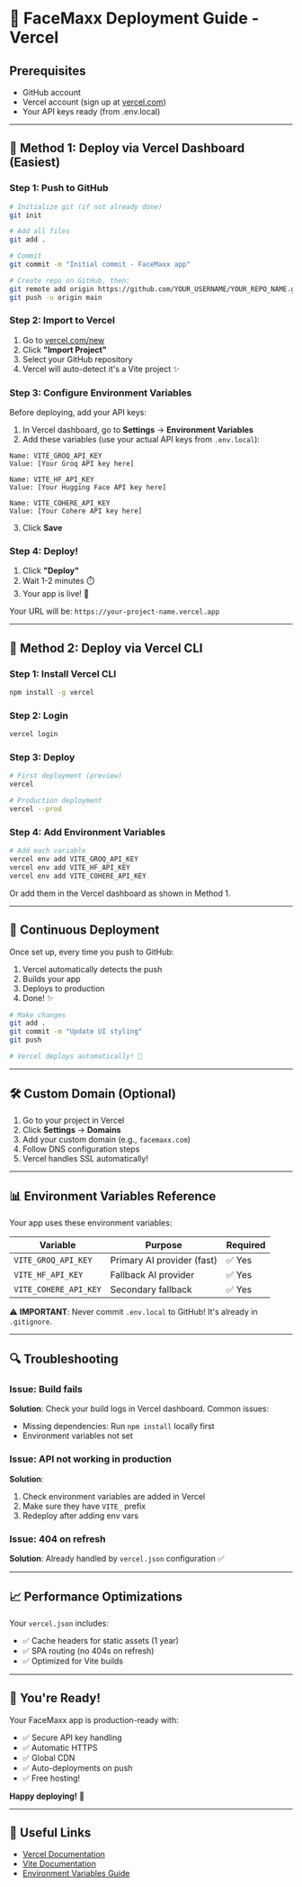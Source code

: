 # 🚀 FaceMaxx Deployment Guide - Vercel

## Prerequisites
- GitHub account
- Vercel account (sign up at [vercel.com](https://vercel.com))
- Your API keys ready (from .env.local)

---

## 🎯 Method 1: Deploy via Vercel Dashboard (Easiest)

### Step 1: Push to GitHub
```bash
# Initialize git (if not already done)
git init

# Add all files
git add .

# Commit
git commit -m "Initial commit - FaceMaxx app"

# Create repo on GitHub, then:
git remote add origin https://github.com/YOUR_USERNAME/YOUR_REPO_NAME.git
git push -u origin main
```

### Step 2: Import to Vercel
1. Go to [vercel.com/new](https://vercel.com/new)
2. Click **"Import Project"**
3. Select your GitHub repository
4. Vercel will auto-detect it's a Vite project ✨

### Step 3: Configure Environment Variables
Before deploying, add your API keys:

1. In Vercel dashboard, go to **Settings** → **Environment Variables**
2. Add these variables (use your actual API keys from `.env.local`):

```
Name: VITE_GROQ_API_KEY
Value: [Your Groq API key here]

Name: VITE_HF_API_KEY
Value: [Your Hugging Face API key here]

Name: VITE_COHERE_API_KEY
Value: [Your Cohere API key here]
```

3. Click **Save**

### Step 4: Deploy!
1. Click **"Deploy"**
2. Wait 1-2 minutes ⏱️
3. Your app is live! 🎉

Your URL will be: `https://your-project-name.vercel.app`

---

## 🎯 Method 2: Deploy via Vercel CLI

### Step 1: Install Vercel CLI
```bash
npm install -g vercel
```

### Step 2: Login
```bash
vercel login
```

### Step 3: Deploy
```bash
# First deployment (preview)
vercel

# Production deployment
vercel --prod
```

### Step 4: Add Environment Variables
```bash
# Add each variable
vercel env add VITE_GROQ_API_KEY
vercel env add VITE_HF_API_KEY
vercel env add VITE_COHERE_API_KEY
```

Or add them in the Vercel dashboard as shown in Method 1.

---

## 🔄 Continuous Deployment

Once set up, every time you push to GitHub:
1. Vercel automatically detects the push
2. Builds your app
3. Deploys to production
4. Done! ✨

```bash
# Make changes
git add .
git commit -m "Update UI styling"
git push

# Vercel deploys automatically! 🚀
```

---

## 🛠️ Custom Domain (Optional)

1. Go to your project in Vercel
2. Click **Settings** → **Domains**
3. Add your custom domain (e.g., `facemaxx.com`)
4. Follow DNS configuration steps
5. Vercel handles SSL automatically!

---

## 📊 Environment Variables Reference

Your app uses these environment variables:

| Variable | Purpose | Required |
|----------|---------|----------|
| `VITE_GROQ_API_KEY` | Primary AI provider (fast) | ✅ Yes |
| `VITE_HF_API_KEY` | Fallback AI provider | ✅ Yes |
| `VITE_COHERE_API_KEY` | Secondary fallback | ✅ Yes |

⚠️ **IMPORTANT**: Never commit `.env.local` to GitHub! It's already in `.gitignore`.

---

## 🔍 Troubleshooting

### Issue: Build fails
**Solution**: Check your build logs in Vercel dashboard. Common issues:
- Missing dependencies: Run `npm install` locally first
- Environment variables not set

### Issue: API not working in production
**Solution**: 
1. Check environment variables are added in Vercel
2. Make sure they have `VITE_` prefix
3. Redeploy after adding env vars

### Issue: 404 on refresh
**Solution**: Already handled by `vercel.json` configuration ✅

---

## 📈 Performance Optimizations

Your `vercel.json` includes:
- ✅ Cache headers for static assets (1 year)
- ✅ SPA routing (no 404s on refresh)
- ✅ Optimized for Vite builds

---

## 🎉 You're Ready!

Your FaceMaxx app is production-ready with:
- ✅ Secure API key handling
- ✅ Automatic HTTPS
- ✅ Global CDN
- ✅ Auto-deployments on push
- ✅ Free hosting!

**Happy deploying!** 🚀

---

## 🔗 Useful Links

- [Vercel Documentation](https://vercel.com/docs)
- [Vite Documentation](https://vitejs.dev/)
- [Environment Variables Guide](https://vercel.com/docs/concepts/projects/environment-variables)
